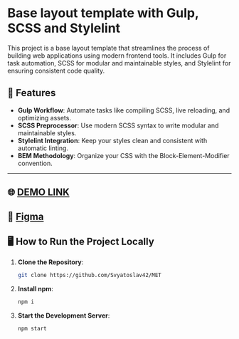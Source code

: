 # Base layout template with Gulp, SCSS and Stylelint

This project is a base layout template that streamlines the process of building web applications using modern frontend tools. It includes Gulp for task automation, SCSS for modular and maintainable styles, and Stylelint for ensuring consistent code quality.

## 🚀 Features
- **Gulp Workflow**: Automate tasks like compiling SCSS, live reloading, and optimizing assets.
- **SCSS Preprocessor**: Use modern SCSS syntax to write modular and maintainable styles.
- **Stylelint Integration**: Keep your styles clean and consistent with automatic linting.
- **BEM Methodology**: Organize your CSS with the Block-Element-Modifier convention.

---

## 🌐 [DEMO LINK](https://Svyatoslav42.github.io/MET/)


## 🎨 [Figma](https://www.figma.com/file/lSR1m42L9YwzQwzzxKwHpw/THE-MET)


## 🖥️ How to Run the Project Locally

1. **Clone the Repository**:
   ```bash
   git clone https://github.com/Svyatoslav42/MET

2. **Install npm**:
   ```bash
   npm i

2. **Start the Development Server**:
   ```bash
   npm start
